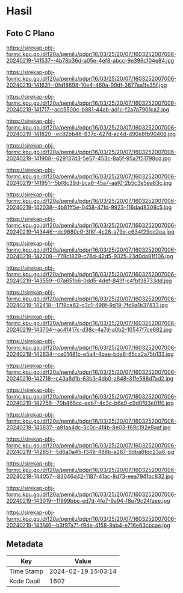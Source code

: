 # Hasil

## Foto C Plano

https://sirekap-obj-formc.kpu.go.id/f20a/pemilu/pdpr/16/03/25/20/07/1603252007006-20240219-141537--4b78b36d-a05e-4ef8-abcc-9e396c104e84.jpg

https://sirekap-obj-formc.kpu.go.id/f20a/pemilu/pdpr/16/03/25/20/07/1603252007006-20240219-141631--0fd18698-10e4-460a-99df-3677aa1fe35f.jpg

https://sirekap-obj-formc.kpu.go.id/f20a/pemilu/pdpr/16/03/25/20/07/1603252007006-20240219-141717--acc5500c-b881-44ab-ad1c-f2a7a7901ca2.jpg

https://sirekap-obj-formc.kpu.go.id/f20a/pemilu/pdpr/16/03/25/20/07/1603252007006-20240219-141820--ec82bb48-837c-427d-ac4d-d90e8fb90406.jpg

https://sirekap-obj-formc.kpu.go.id/f20a/pemilu/pdpr/16/03/25/20/07/1603252007006-20240219-141908--629137d3-5e57-453c-8a5f-95a7f51798cd.jpg

https://sirekap-obj-formc.kpu.go.id/f20a/pemilu/pdpr/16/03/25/20/07/1603252007006-20240219-141951--5bf8c39d-bca6-45a7-aaf0-2b5c3e5ea83c.jpg

https://sirekap-obj-formc.kpu.go.id/f20a/pemilu/pdpr/16/03/25/20/07/1603252007006-20240219-142038--4b81ff5e-0458-47fd-9923-116dad8308c5.jpg

https://sirekap-obj-formc.kpu.go.id/f20a/pemilu/pdpr/16/03/25/20/07/1603252007006-20240219-143446--dc9680c0-3f8f-4c28-a79e-c634f29cd2ea.jpg

https://sirekap-obj-formc.kpu.go.id/f20a/pemilu/pdpr/16/03/25/20/07/1603252007006-20240219-142209--778c1829-c78d-42d5-9325-23d0da91f106.jpg

https://sirekap-obj-formc.kpu.go.id/f20a/pemilu/pdpr/16/03/25/20/07/1603252007006-20240219-143559--07a651b6-0dd5-4def-843f-c4fbf38733dd.jpg

https://sirekap-obj-formc.kpu.go.id/f20a/pemilu/pdpr/16/03/25/20/07/1603252007006-20240219-142418--1719ce82-c3c1-498f-9d19-7fd9a1b37433.jpg

https://sirekap-obj-formc.kpu.go.id/f20a/pemilu/pdpr/16/03/25/20/07/1603252007006-20240219-143704--ac41417c-d38c-4a7d-a0b2-10547f7ce682.jpg

https://sirekap-obj-formc.kpu.go.id/f20a/pemilu/pdpr/16/03/25/20/07/1603252007006-20240219-142634--ce01481c-e5a4-4bae-bda6-65ca2a75b133.jpg

https://sirekap-obj-formc.kpu.go.id/f20a/pemilu/pdpr/16/03/25/20/07/1603252007006-20240219-142718--c43a8d1b-63b3-4db0-a848-31fe588d7ad2.jpg

https://sirekap-obj-formc.kpu.go.id/f20a/pemilu/pdpr/16/03/25/20/07/1603252007006-20240219-142758--70b468cc-eeb7-4c3c-b6a9-c9d0f03e01f0.jpg

https://sirekap-obj-formc.kpu.go.id/f20a/pemilu/pdpr/16/03/25/20/07/1603252007006-20240219-143837--a91aa4dc-3c0c-4f4b-8e03-f69c192e8aaf.jpg

https://sirekap-obj-formc.kpu.go.id/f20a/pemilu/pdpr/16/03/25/20/07/1603252007006-20240219-142851--5d6a0a45-f349-488b-a287-9dba6fdc23a6.jpg

https://sirekap-obj-formc.kpu.go.id/f20a/pemilu/pdpr/16/03/25/20/07/1603252007006-20240219-144057--83046d42-1187-41ac-8d73-eea7941bc832.jpg

https://sirekap-obj-formc.kpu.go.id/f20a/pemilu/pdpr/16/03/25/20/07/1603252007006-20240219-143019--11999bbe-ed7d-4fe7-9a94-f8e79c24faee.jpg

https://sirekap-obj-formc.kpu.go.id/f20a/pemilu/pdpr/16/03/25/20/07/1603252007006-20240219-143146--b3f97a71-f9de-4158-9ab4-e716e63cbcae.jpg


## Metadata

| Key        | Value               |
| ---------- | ------------------- |
| Time Stamp | 2024-02-19 15:03:14 |
| Kode Dapil | 1602                |



